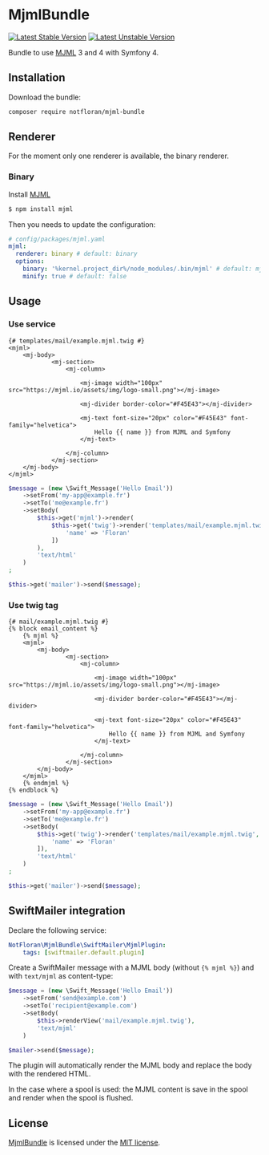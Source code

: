 # MjmlBundle

[![Latest Stable Version](https://poser.pugx.org/notfloran/mjml-bundle/v/stable.svg)](https://packagist.org/packages/notfloran/mjml-bundle)
[![Latest Unstable Version](https://poser.pugx.org/notfloran/mjml-bundle/v/unstable.svg)](https://packagist.org/packages/notfloran/mjml-bundle)

Bundle to use [MJML](https://mjml.io/) 3 and 4 with Symfony 4.

## Installation

Download the bundle:

```bash
composer require notfloran/mjml-bundle
```

## Renderer

For the moment only one renderer is available, the binary renderer.

### Binary

Install [MJML](https://mjml.io)

```bash
$ npm install mjml
```

Then you needs to update the configuration:

```yaml
# config/packages/mjml.yaml
mjml:
  renderer: binary # default: binary
  options:
    binary: '%kernel.project_dir%/node_modules/.bin/mjml' # default: mjml
    minify: true # default: false
```

## Usage

### Use service

```twig
{# templates/mail/example.mjml.twig #}
<mjml>
    <mj-body>
            <mj-section>
                <mj-column>

                    <mj-image width="100px" src="https://mjml.io/assets/img/logo-small.png"></mj-image>

                    <mj-divider border-color="#F45E43"></mj-divider>

                    <mj-text font-size="20px" color="#F45E43" font-family="helvetica">
                        Hello {{ name }} from MJML and Symfony
                    </mj-text>

                </mj-column>
            </mj-section>
    </mj-body>
</mjml>
```

```php
$message = (new \Swift_Message('Hello Email'))
    ->setFrom('my-app@example.fr')
    ->setTo('me@example.fr')
    ->setBody(
        $this->get('mjml')->render(
            $this->get('twig')->render('templates/mail/example.mjml.twig', [
                'name' => 'Floran'
            ])
        ),
        'text/html'
    )
;

$this->get('mailer')->send($message);
```

### Use twig tag


```twig
{# mail/example.mjml.twig #}
{% block email_content %}
    {% mjml %}
    <mjml>
        <mj-body>
                <mj-section>
                    <mj-column>

                        <mj-image width="100px" src="https://mjml.io/assets/img/logo-small.png"></mj-image>

                        <mj-divider border-color="#F45E43"></mj-divider>

                        <mj-text font-size="20px" color="#F45E43" font-family="helvetica">
                            Hello {{ name }} from MJML and Symfony
                        </mj-text>

                    </mj-column>
                </mj-section>
        </mj-body>
    </mjml>
    {% endmjml %}
{% endblock %}
```

```php
$message = (new \Swift_Message('Hello Email'))
    ->setFrom('my-app@example.fr')
    ->setTo('me@example.fr')
    ->setBody(
        $this->get('twig')->render('templates/mail/example.mjml.twig', [
            'name' => 'Floran'
        ]),
        'text/html'
    )
;

$this->get('mailer')->send($message);
```

## SwiftMailer integration

Declare the following service: 

```yaml
NotFloran\MjmlBundle\SwiftMailer\MjmlPlugin:
    tags: [swiftmailer.default.plugin]
```

Create a SwiftMailer message with a MJML body (without `{% mjml %}`) and with `text/mjml` as content-type:

```php
$message = (new \Swift_Message('Hello Email'))
    ->setFrom('send@example.com')
    ->setTo('recipient@example.com')
    ->setBody(
        $this->renderView('mail/example.mjml.twig'),
        'text/mjml'
    )

$mailer->send($message);
```

The plugin will automatically render the MJML body and replace the body with the rendered HTML.

In the case where a spool is used: the MJML content is save in the spool and render when the spool is flushed.

## License

[MjmlBundle](https://github.com/notFloran/mjml-bundle) is licensed under the [MIT license](LICENSE).
